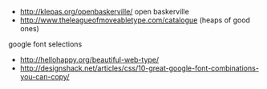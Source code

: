 
*	http://klepas.org/openbaskerville/ open baskerville
*	http://www.theleagueofmoveabletype.com/catalogue (heaps of good ones)

google font selections
*	http://hellohappy.org/beautiful-web-type/
*	http://designshack.net/articles/css/10-great-google-font-combinations-you-can-copy/
